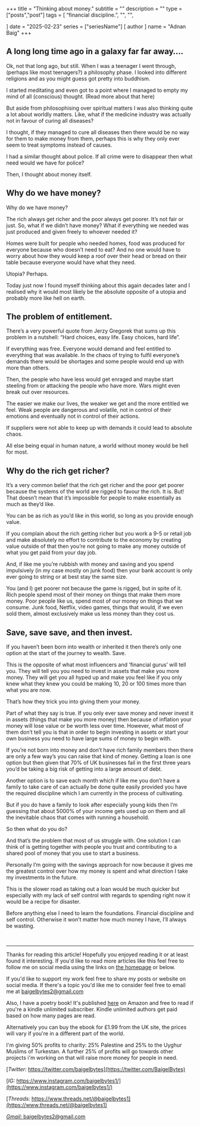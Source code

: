 +++
title = "Thinking about money."
subtitle = ""
description = ""
type = ["posts","post"]
tags = [
	“financial discipline.”,
	"",
	"",
    
]
date = "2025-02-23"
series = ["seriesName"]
[ author ]
  name = "Adnan Baig"
+++

## A long long time ago in a galaxy far far away….

Ok, not that long ago, but still. When I was a teenager I went through, (perhaps like most teenagers?) a philosophy phase. I looked into different religions and as you might guess got pretty into buddhism.

I started meditating and even got to a point where I managed to empty my mind of all (conscious) thought. (Read more about that here)

But aside from philosophising over spiritual matters I was also thinking quite a lot about worldly matters. Like, what if the medicine industry was actually not in favour of curing all diseases?

I thought, if they managed to cure all diseases then there would be no way for them to make money from them, perhaps this is why they only ever seem to treat symptoms instead of causes.

I had a similar thought about police. If all crime were to disappear then what need would we have for police? 

Then, I thought about money itself.

## Why do we have money?

Why do we have money?

The rich always get richer and the poor always get poorer. It’s not fair or just. So, what if we didn’t have money? What if everything we needed was just produced and given freely to whoever needed it?

Homes were built for people who needed homes, food was produced for everyone because who doesn’t need to eat? And no one would have to worry about how they would keep a roof over their head or bread on their table because everyone would have what they need.

Utopia? Perhaps.

Today just now I found myself thinking about this again decades later and I realised why it would most likely be the absolute opposite of a utopia and probably more like hell on earth.

## The problem of entitlement.

There’s a very powerful quote from Jerzy Gregorek that sums up this problem in a nutshell: “Hard choices, easy life. Easy choices, hard life”.

If everything was free. Everyone would demand and feel entitled to everything that was available. In the chaos of trying to fulfil everyone’s demands there would be shortages and some people would end up with more than others. 

Then, the people who have less would get enraged and maybe start steeling from or attacking the people who have more. Wars might even break out over resources.

The easier we make our lives, the weaker we get and the more entitled we feel. Weak people are dangerous and volatile, not in control of their emotions and eventually not  in control of their actions.

If suppliers were not able to keep up with demands it could lead to absolute chaos.

All else being equal in human nature, a world without money would be hell for most.

## Why do the rich get richer?

It’s a very common belief that the rich get richer and the poor get poorer because the systems of the world are rigged to favour the rich. It is. But! That doesn’t mean that it’s impossible for people to make essentially as much as they’d like.

You can be as rich as you’d like in this world, so long as you provide enough value.

If you complain about the rich getting richer but you work a 9-5 or retail job and make absolutely no effort to contribute to the economy by creating value outside of that then you’re not going to make any money outside of what you get paid from your day job.

And, if like me you’re rubbish with money and saving and you spend impulsively (in my case mostly on junk food) then your bank account is only ever going to string or at best stay the same size.

You (and I) get poorer not because the game is rigged, but in spite of it. Rich people spend most of their money on things that make them more money. Poor people like us, spend most of our money on things that we consume. Junk food, Netflix, video games, things that would, if we even sold them, almost exclusively make us less money than they cost us.

## Save, save save, and then invest.

If you haven’t been born into wealth or inherited it then there’s only one option at the start of the journey to wealth. Save.

This is the opposite of what most influencers and ‘financial gurus’ will tell you. They will tell you you need to invest in assets that make you more money. They will get you all hyped up and make you feel like if you only knew what they knew you could be making 10, 20 or 100 times more than what you are now.

That’s how they trick you into giving them your money.

Part of what they say is true. If you only ever save money and never invest it in assets (things that make you more money) then because of inflation your money will lose value or be worth less over time. However, what most of them don’t tell you is that in order to begin investing in assets or start your own business you need to have large sums of money to begin with.

If you’re not born into money and don’t have rich family members then there are only a few way’s you can raise that kind of money. Getting a loan is one option but then given that 70% of UK businesses fail in the first three years you’d be taking a big risk of getting into a large amount of debt.

Another option is to save each month which if like me you don’t have a family to take care of can actually be done quite easily provided you have the required discipline which I am currently in the process of cultivating.

But if you do have a family to look after especially young kids then I’m guessing that about 5000% of your income gets used up on them and all the inevitable chaos that comes with running a household.

So then what do you do?

And that’s the problem that most of us struggle with. One solution I can think of is getting together with people you trust and contributing to a shared pool of money that you use to start a business.

Personally I’m going with the savings approach for now because it gives me the greatest control over how my money is spent and what direction I take my investments in the future.

This is the slower road as taking out a loan would be much quicker but especially with my lack of self control with regards to spending right now it would be a recipe for disaster.

Before anything else I need to learn the foundations. Financial discipline and self control. Otherwise it won’t matter how much money I have, I’ll always be wasting.


&nbsp;

---

Thanks for reading this article! Hopefully you enjoyed reading it or at least found it interesting. If you'd like to read more articles like this feel free to follow me on social media using the links on [the homepage](https://baigelbytes.com) or below.

If you'd like to support my work feel free to share my posts or website on social media. If there's a topic you'd like me to consider feel free to email me at baigelbytes2@gmail.com

Also, I have a poetry book! It's published [here](https://amzn.eu/d/3nzHMT6) on Amazon and free to read if you're a kindle unlimited subscriber. Kindle unlimited authors get paid based on how many pages are read.

Alternatively you can buy the ebook for £1.99 from the UK site, the prices will vary if you're in a different part of the world.

I'm giving 50% profits to charity: 25% Palestine and 25% to the Uyghur Muslims of Turkestan. A further 25% of profits will go towards other projects i'm working on that will raise more money for people in need.


[*Twitter:* https://twitter.com/baigelbytes](https://twitter.com/BaigelBytes)

[*IG:* https://www.instagram.com/baigelbytes1/](https://www.instagram.com/baigelbytes1/)

[*Threads:* https://www.threads.net/@baigelbytes1](https://www.threads.net/@baigelbytes1)

[*Gmail:* baigelbytes2@gmail.com](baigelbytes2@gmail.com)
